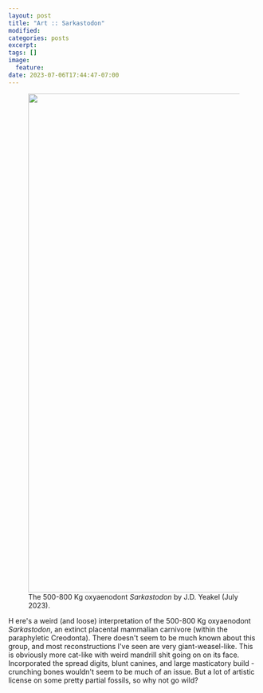 ```yaml
---
layout: post
title: "Art :: Sarkastodon"
modified:
categories: posts
excerpt:
tags: []
image:
  feature:
date: 2023-07-06T17:44:47-07:00
---
```



<figure>
<img src="{{ site.url }}/images/art_sarkastodon.jpeg" width="1000">
<figcaption> The 500-800 Kg oxyaenodont <i>Sarkastodon</i> by J.D. Yeakel (July 2023).
</figcaption>
</figure>

<p>
  <span class="firstcharacter">H</span>
  ere's a weird (and loose) interpretation of the 500-800 Kg oxyaenodont <i>Sarkastodon</i>, an extinct placental mammalian carnivore (within the paraphyletic Creodonta). There doesn't seem to be much known about this group, and most reconstructions I've seen are very giant-weasel-like. This is obviously more cat-like with weird mandrill shit going on on its face. Incorporated the spread digits, blunt canines, and large masticatory build - crunching bones wouldn't seem to be much of an issue. But a lot of artistic license on some pretty partial fossils, so why not go wild?   
</p>
